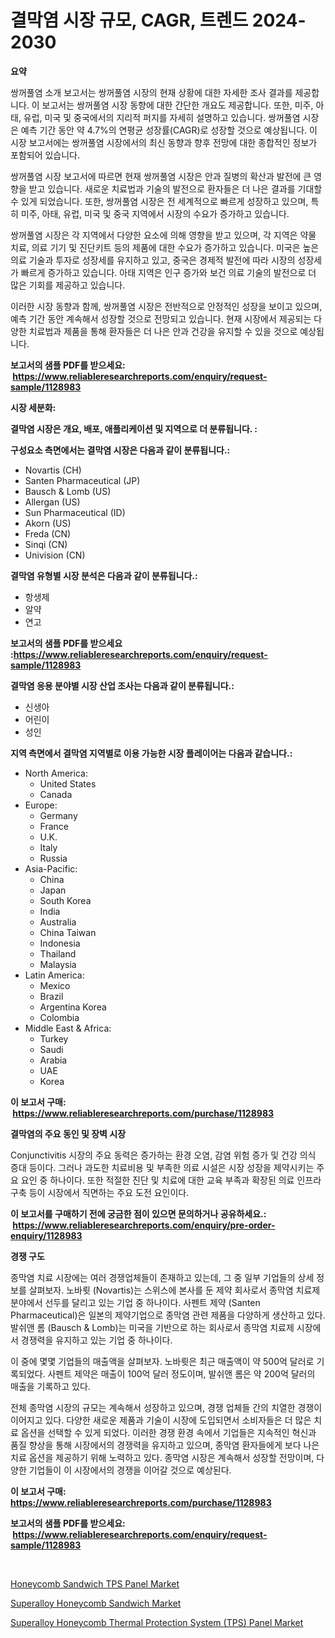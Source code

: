 <p><h1>결막염 시장 규모, CAGR, 트렌드 2024-2030</h1></p><p><strong>요약</strong></p>
<p><p>쌍꺼풀염 소개 보고서는 쌍꺼풀염 시장의 현재 상황에 대한 자세한 조사 결과를 제공합니다. 이 보고서는 쌍꺼풀염 시장 동향에 대한 간단한 개요도 제공합니다. 또한, 미주, 아태, 유럽, 미국 및 중국에서의 지리적 퍼지를 자세히 설명하고 있습니다. 쌍꺼풀염 시장은 예측 기간 동안 약 4.7%의 연평균 성장률(CAGR)로 성장할 것으로 예상됩니다. 이 시장 보고서에는 쌍꺼풀염 시장에서의 최신 동향과 향후 전망에 대한 종합적인 정보가 포함되어 있습니다.</p><p>쌍꺼풀염 시장 보고서에 따르면 현재 쌍꺼풀염 시장은 안과 질병의 확산과 발전에 큰 영향을 받고 있습니다. 새로운 치료법과 기술의 발전으로 환자들은 더 나은 결과를 기대할 수 있게 되었습니다. 또한, 쌍꺼풀염 시장은 전 세계적으로 빠르게 성장하고 있으며, 특히 미주, 아태, 유럽, 미국 및 중국 지역에서 시장의 수요가 증가하고 있습니다.</p><p>쌍꺼풀염 시장은 각 지역에서 다양한 요소에 의해 영향을 받고 있으며, 각 지역은 약물 치료, 의료 기기 및 진단키트 등의 제품에 대한 수요가 증가하고 있습니다. 미국은 높은 의료 기술과 투자로 성장세를 유지하고 있고, 중국은 경제적 발전에 따라 시장의 성장세가 빠르게 증가하고 있습니다. 아태 지역은 인구 증가와 보건 의료 기술의 발전으로 더 많은 기회를 제공하고 있습니다.</p><p>이러한 시장 동향과 함께, 쌍꺼풀염 시장은 전반적으로 안정적인 성장을 보이고 있으며, 예측 기간 동안 계속해서 성장할 것으로 전망되고 있습니다. 현재 시장에서 제공되는 다양한 치료법과 제품을 통해 환자들은 더 나은 안과 건강을 유지할 수 있을 것으로 예상됩니다.</p></p>
<p><strong>보고서의 샘플 PDF를 받으세요: &nbsp;<a href="https://www.reliableresearchreports.com/enquiry/request-sample/1128983">https://www.reliableresearchreports.com/enquiry/request-sample/1128983</a></strong></p>
<p><strong>시장 세분화:</strong></p>
<p><strong> 결막염 시장은 개요, 배포, 애플리케이션 및 지역으로 더 분류됩니다. :</strong></p>
<p><strong>구성요소 측면에서는 결막염 시장은 다음과 같이 분류됩니다.:</strong></p>
<p><ul><li>Novartis (CH)</li><li>Santen Pharmaceutical (JP)</li><li>Bausch & Lomb (US)</li><li>Allergan (US)</li><li>Sun Pharmaceutical (ID)</li><li>Akorn (US)</li><li>Freda (CN)</li><li>Sinqi (CN)</li><li>Univision (CN)</li></ul></p>
<p><strong> 결막염 유형별 시장 분석은 다음과 같이 분류됩니다.:</strong></p>
<p><ul><li>항생제</li><li>알약</li><li>연고</li></ul></p>
<p><strong>보고서의 샘플 PDF를 받으세요 :<a href="https://www.reliableresearchreports.com/enquiry/request-sample/1128983">https://www.reliableresearchreports.com/enquiry/request-sample/1128983</a></strong></p>
<p><strong> 결막염 응용 분야별 시장 산업 조사는 다음과 같이 분류됩니다.:</strong></p>
<p><ul><li>신생아</li><li>어린이</li><li>성인</li></ul></p>
<p><strong>지역 측면에서 결막염 지역별로 이용 가능한 시장 플레이어는 다음과 같습니다.:</strong></p>
<p><ul>
    <li>
        North America:
        <ul>
            <li>United States</li>
            <li>Canada</li>
        </ul>
    </li>
    <li>
        Europe:
        <ul>
            <li>Germany</li>
            <li>France</li>
            <li>U.K.</li>
            <li>Italy</li>
            <li>Russia</li>
        </ul>
    </li>
    <li>
        Asia-Pacific:
        <ul>
            <li>China</li>
            <li>Japan</li>
            <li>South Korea</li>
            <li>India</li>
            <li>Australia</li>
            <li>China Taiwan</li>
            <li>Indonesia</li>
            <li>Thailand</li>
            <li>Malaysia</li>
        </ul>
    </li>
    <li>
        Latin America:
        <ul>
            <li>Mexico</li>
            <li>Brazil</li>
            <li>Argentina Korea</li>
            <li>Colombia</li>
        </ul>
    </li>
    <li>
        Middle East & Africa:
        <ul>
            <li>Turkey</li>
            <li>Saudi</li>
            <li>Arabia</li>
            <li>UAE</li>
            <li>Korea</li>
        </ul>
    </li>
    </ul></p>
<p><strong>이 보고서 구매: &nbsp;<a href="https://www.reliableresearchreports.com/purchase/1128983">https://www.reliableresearchreports.com/purchase/1128983</a></strong></p>
<p><strong>결막염의 주요 동인 및 장벽 시장</strong></p>
<p><p>Conjunctivitis 시장의 주요 동력은 증가하는 환경 오염, 감염 위험 증가 및 건강 의식 증대 등이다. 그러나 과도한 치료비용 및 부족한 의료 시설은 시장 성장을 제약시키는 주요 요인 중 하나이다. 또한 적절한 진단 및 치료에 대한 교육 부족과 확장된 의료 인프라 구축 등이 시장에서 직면하는 주요 도전 요인이다.</p></p>
<p><strong>이 보고서를 구매하기 전에 궁금한 점이 있으면 문의하거나 공유하세요.: &nbsp;<a href="https://www.reliableresearchreports.com/enquiry/pre-order-enquiry/1128983">https://www.reliableresearchreports.com/enquiry/pre-order-enquiry/1128983</a></strong></p>
<p><strong>경쟁 구도</strong></p>
<p><p>종막염 치료 시장에는 여러 경쟁업체들이 존재하고 있는데, 그 중 일부 기업들의 상세 정보를 살펴보자. 노바륏 (Novartis)는 스위스에 본사를 둔 제약 회사로서 종막염 치료제 분야에서 선두를 달리고 있는 기업 중 하나이다. 사펜트 제약 (Santen Pharmaceutical)은 일본의 제약기업으로 종막염 관련 제품을 다양하게 생산하고 있다. 발쉬앤 롬 (Bausch & Lomb)는 미국을 기반으로 하는 회사로서 종막염 치료제 시장에서 경쟁력을 유지하고 있는 기업 중 하나이다.</p><p>이 중에 몇몇 기업들의 매출액을 살펴보자. 노바륏은 최근 매출액이 약 500억 달러로 기록되었다. 사펜트 제약은 매출이 100억 달러 정도이며, 발쉬앤 롬은 약 200억 달러의 매출을 기록하고 있다.</p><p>전체 종막염 시장의 규모는 계속해서 성장하고 있으며, 경쟁 업체들 간의 치열한 경쟁이 이어지고 있다. 다양한 새로운 제품과 기술이 시장에 도입되면서 소비자들은 더 많은 치료 옵션을 선택할 수 있게 되었다. 이러한 경쟁 환경 속에서 기업들은 지속적인 혁신과 품질 향상을 통해 시장에서의 경쟁력을 유지하고 있으며, 종막염 환자들에게 보다 나은 치료 옵션을 제공하기 위해 노력하고 있다. 종막염 시장은 계속해서 성장할 전망이며, 다양한 기업들이 이 시장에서의 경쟁을 이어갈 것으로 예상된다.</p></p>
<p><strong>이 보고서 구매: &nbsp; <a href="https://www.reliableresearchreports.com/purchase/1128983">https://www.reliableresearchreports.com/purchase/1128983</a></strong></p>
<p><strong>보고서의 샘플 PDF를 받으세요: &nbsp;<a href="https://www.reliableresearchreports.com/enquiry/request-sample/1128983">https://www.reliableresearchreports.com/enquiry/request-sample/1128983</a></strong><strong></strong></p>
<p>&nbsp;</p>
<p><p><a href="https://github.com/seekum/Market-Research-Report-List-1/blob/main/honeycomb-sandwich-tps-panel-market.md">Honeycomb Sandwich TPS Panel Market</a></p><p><a href="https://github.com/bobicer/Market-Research-Report-List-2/blob/main/superalloy-honeycomb-sandwich-market.md">Superalloy Honeycomb Sandwich Market</a></p><p><a href="https://github.com/timeliteaut/Market-Research-Report-List-1/blob/main/superalloy-honeycomb-thermal-protection-system-tps-panel-market.md">Superalloy Honeycomb Thermal Protection System (TPS) Panel Market</a></p></p>